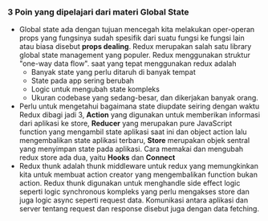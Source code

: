 ### 3 Poin yang dipelajari dari materi Global State
- Global state ada dengan tujuan mencegah kita melakukan oper-operan props yang fungsinya sudah spesifik dari suatu fungsi ke fungsi lain atau biasa disebut **props dealing**. Redux merupakan salah satu library global state management yang populer. Redux menggunakan struktur "one-way data flow". saat yang tepat menggunakan redux adalah
    - Banyak state yang perlu ditaruh di banyak tempat
    - State pada app sering berubah
    - Logic untuk mengubah state kompleks
    - Ukuran codebase yang sedang-besar, dan dikerjakan banyak orang.
- Perlu untuk mengetahui bagaimana state diupdate seiring dengan waktu  Redux dibagi jadi 3, **Action** yang digunakan untuk memberikan informasi dari aplikasi ke store, **Reducer** yang merupakan pure JavaScript function yang mengambil state aplikasi saat ini dan object action lalu mengembalikan state aplikasi terbaru, **Store** merupakan objek sentral yang menyimpan state pada aplikasi. Cara memakai dan mengubah redux store ada dua, yaitu **Hooks** dan **Connect**
- Redux thunk adalah thunk middleware untuk redux yang memungkinkan kita untuk membuat action creator yang mengembalikan function bukan action. Redux thunk digunakan untuk menghandle side effect logic seperti logic synchronous kompleks yang perlu mengakses store dan juga logic async seperti request data. Komunikasi antara aplikasi dan server tentang request dan response disebut juga dengan data fetching. 